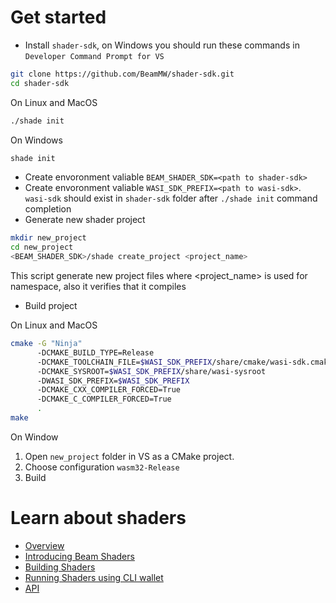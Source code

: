 # Get started
* Install `shader-sdk`, on Windows you should run these commands in `Developer Command Prompt for VS`
```bash
git clone https://github.com/BeamMW/shader-sdk.git
cd shader-sdk
```
On Linux and MacOS
```bash
./shade init
```
On Windows 
```bash
shade init
```
* Create envoronment valiable `BEAM_SHADER_SDK=<path to shader-sdk>`
* Create envoronment valiable `WASI_SDK_PREFIX=<path to wasi-sdk>`. `wasi-sdk` should exist in `shader-sdk` folder after `./shade init` command completion 
* Generate new shader project
```bash
mkdir new_project
cd new_project
<BEAM_SHADER_SDK>/shade create_project <project_name>
```
This script generate new project files where <project_name> is used for namespace, also it verifies that it compiles

* Build project

On Linux and MacOS
```bash
cmake -G "Ninja"
      -DCMAKE_BUILD_TYPE=Release
      -DCMAKE_TOOLCHAIN_FILE=$WASI_SDK_PREFIX/share/cmake/wasi-sdk.cmake 
      -DCMAKE_SYSROOT=$WASI_SDK_PREFIX/share/wasi-sysroot
      -DWASI_SDK_PREFIX=$WASI_SDK_PREFIX
      -DCMAKE_CXX_COMPILER_FORCED=True
      -DCMAKE_C_COMPILER_FORCED=True
      .
make
```
On Window
1. Open `new_project` folder in VS as a CMake project.
1. Choose configuration `wasm32-Release`
1. Build


# Learn about shaders
* [Overview](https://github.com/BeamMW/shader-sdk/wiki/Beam-Confidential-DeFi-Platform)
* [Introducing Beam Shaders](https://github.com/BeamMW/shader-sdk/wiki/Beam-Smart-Contracts)
* [Building Shaders](https://github.com/BeamMW/shader-sdk/wiki/Building-Beam-Shaders)
* [Running Shaders using CLI wallet](https://github.com/BeamMW/shader-sdk/wiki/Running-Beam-Shaders-using-CLI-Wallet)
* [API](https://github.com/BeamMW/shader-sdk/wiki/BVM-functions-for-shaders)

